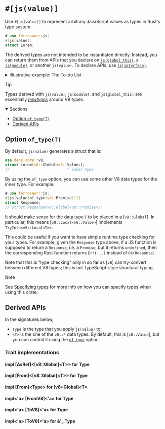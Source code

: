# `#[js(value)]`

Use `#[js(value)]` to represent arbitrary JavaScript values as types in Rust's type
system.

```rust
# use ferrosaur::js;
#[js(value)]
struct Lorem;
```

The derived types are not intended to be instantiated directly. Instead, you can return
them from APIs that you declare on [`js(global_this)`](global-this.md), a
[`js(module)`](module.md), or another `js(value)`. To declare APIs, use
[`js(interface)`](interface.md).

<details>
  <summary>Illustrative example: The To-do List</summary>

{{#include _snippets/todo-list.md}}

</details>

> [!TIP]
>
> Types derived with `js(value)`, `js(module)`, and `js(global_this)` are essentially
> _[newtypes]_ around V8 types.

<details class="toc" open>
  <summary>Sections</summary>

- [Option `of_type(T)`](#option-of_typet)
- [Derived APIs](#derived-apis)

</details>

## Option `of_type(T)`

By default, `js(value)` generates a struct that is:

```rust
use deno_core::v8;
struct Lorem(v8::Global<v8::Value>);
//                          ^ inner type
```

By using the `of_type` option, you can use some other V8 data types for the inner type.
For example:

```rust
# use ferrosaur::js;
#[js(value(of_type(v8::Promise)))]
struct Response;
// struct Response(v8::Global<v8::Promise>);
```

It should make sense for the data type `T` to be placed in a [`v8::Global`]. In
particular, this means [`v8::Local<v8::Value>`] implements `TryInto<v8::Local<T>>`.

This could be useful if you want to have simple runtime type checking for your types.
For example, given the `Response` type above, if a JS function is supposed to return a
`Response`, i.e. a `Promise`, but it returns `undefined`, then the corresponding Rust
function returns `Err(...)` instead of `Ok(Response)`.

Note that this is "type checking" only in so far as [`v8`] can try-convert between
different V8 types; this is not TypeScript-style structural typing.

> [!NOTE]
>
> See [Specifying types](typing.md) for more info on how you can specify types when
> using this crate.

## Derived APIs

In the signatures below,

- `Type` is the type that you apply `js(value)` to;
- `<T>` is the one of the `v8::*` data types. By default, this is [`v8::Value`], but you
  can control it using the [`of_type`](#option-of_typet) option.

### Trait implementations

<div class="code-header">

#### impl [AsRef]<[v8::Global]\<T>> for Type

#### impl [From]<[v8::Global]\<T>> for Type

#### impl [From]\<Type> for [v8::Global]\<T>

#### impl<'a> [FromV8]<'a> for Type

#### impl<'a> [ToV8]<'a> for Type

#### impl<'a> [ToV8]<'a> for &'\_ Type

</div>

<!-- prettier-ignore-start -->

[newtypes]: https://doc.rust-lang.org/book/ch20-03-advanced-types.html#using-the-newtype-pattern-for-type-safety-and-abstraction

<!-- prettier-ignore-end -->
